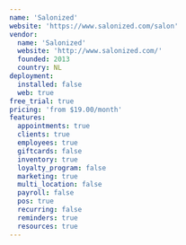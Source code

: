 ```yaml
---
name: 'Salonized'
website: 'https://www.salonized.com/salon'
vendor:
  name: 'Salonized'
  website: 'http://www.salonized.com/'
  founded: 2013
  country: NL
deployment:
  installed: false
  web: true
free_trial: true
pricing: 'from $19.00/month'
features:
  appointments: true
  clients: true
  employees: true
  giftcards: false
  inventory: true
  loyalty_program: false
  marketing: true
  multi_location: false
  payroll: false
  pos: true
  recurring: false
  reminders: true
  resources: true
---
```

